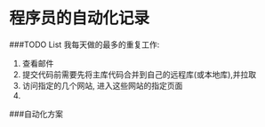 # 程序员的自动化记录
###TODO List
我每天做的最多的重复工作:
1. 查看邮件  
2. 提交代码前需要先将主库代码合并到自己的远程库(或本地库),并拉取
3. 访问指定的几个网站, 进入这些网站的指定页面  
4. 

###自动化方案

 